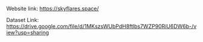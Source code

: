 Website link: https://skyflares.space/

Dataset Link: https://drive.google.com/file/d/1MKszsWUbPdH8ftlbs7WZP90RiU6DW6b-/view?usp=sharing
